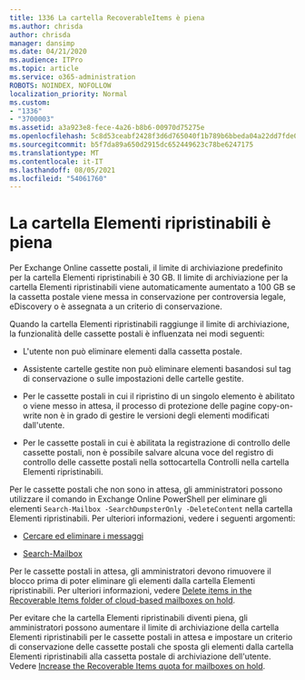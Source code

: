 ```yaml
---
title: 1336 La cartella RecoverableItems è piena
ms.author: chrisda
author: chrisda
manager: dansimp
ms.date: 04/21/2020
ms.audience: ITPro
ms.topic: article
ms.service: o365-administration
ROBOTS: NOINDEX, NOFOLLOW
localization_priority: Normal
ms.custom:
- "1336"
- "3700003"
ms.assetid: a3a923e8-fece-4a26-b8b6-00970d75275e
ms.openlocfilehash: 5c8d53ceabf2428f3d6d765040f1b789b6bbeda04a22dd7fde0d2d728fd17d93
ms.sourcegitcommit: b5f7da89a650d2915dc652449623c78be6247175
ms.translationtype: MT
ms.contentlocale: it-IT
ms.lasthandoff: 08/05/2021
ms.locfileid: "54061760"
---
```

# <a name="the-recoverable-items-folder-is-full"></a>La cartella Elementi ripristinabili è piena

Per Exchange Online cassette postali, il limite di archiviazione predefinito per la cartella Elementi ripristinabili è 30 GB. Il limite di archiviazione per la cartella Elementi ripristinabili viene automaticamente aumentato a 100 GB se la cassetta postale viene messa in conservazione per controversia legale, eDiscovery o è assegnata a un criterio di conservazione.

Quando la cartella Elementi ripristinabili raggiunge il limite di archiviazione, la funzionalità delle cassette postali è influenzata nei modi seguenti:

- L'utente non può eliminare elementi dalla cassetta postale.

- Assistente cartelle gestite non può eliminare elementi basandosi sul tag di conservazione o sulle impostazioni delle cartelle gestite.

- Per le cassette postali in cui il ripristino di un singolo elemento è abilitato o viene messo in attesa, il processo di protezione delle pagine copy-on-write non è in grado di gestire le versioni degli elementi modificati dall'utente.

- Per le cassette postali in cui è abilitata la registrazione di controllo delle cassette postali, non è possibile salvare alcuna voce del registro di controllo delle cassette postali nella sottocartella Controlli nella cartella Elementi ripristinabili.

Per le cassette postali che non sono in attesa, gli amministratori possono utilizzare il comando in Exchange Online PowerShell per eliminare gli elementi `Search-Mailbox -SearchDumpsterOnly -DeleteContent` nella cartella Elementi ripristinabili. Per ulteriori informazioni, vedere i seguenti argomenti:

- [Cercare ed eliminare i messaggi](https://docs.microsoft.com/microsoft-365/compliance/search-for-and-delete-messagesadmin-help)

- [Search-Mailbox](https://docs.microsoft.com/powershell/module/exchange/mailboxes/Search-Mailbox)

Per le cassette postali in attesa, gli amministratori devono rimuovere il blocco prima di poter eliminare gli elementi dalla cartella Elementi ripristinabili. Per ulteriori informazioni, vedere [Delete items in the Recoverable Items folder of cloud-based mailboxes on hold](https://docs.microsoft.com/microsoft-365/compliance/delete-items-in-the-recoverable-items-folder-of-mailboxes-on-hold).

Per evitare che la cartella Elementi ripristinabili diventi piena, gli amministratori possono aumentare il limite di archiviazione della cartella Elementi ripristinabili per le cassette postali in attesa e impostare un criterio di conservazione delle cassette postali che sposta gli elementi dalla cartella Elementi ripristinabili alla cassetta postale di archiviazione dell'utente. Vedere [Increase the Recoverable Items quota for mailboxes on hold](https://docs.microsoft.com/microsoft-365/compliance/increase-the-recoverable-quota-for-mailboxes-on-hold).
